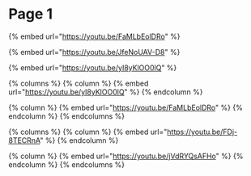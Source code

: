 # Page 1

{% embed url="https://youtu.be/FaMLbEolDRo" %}

{% embed url="https://youtu.be/JfeNoUAV-D8" %}

{% embed url="https://youtu.be/yI8yKlOO0lQ" %}

{% columns %}
{% column %}
{% embed url="https://youtu.be/yI8yKlOO0lQ" %}
{% endcolumn %}

{% column %}
{% embed url="https://youtu.be/FaMLbEolDRo" %}
{% endcolumn %}
{% endcolumns %}

{% columns %}
{% column %}
{% embed url="https://youtu.be/FDj-8TECRnA" %}
{% endcolumn %}

{% column %}
{% embed url="https://youtu.be/jVdRYQsAFHo" %}
{% endcolumn %}
{% endcolumns %}
